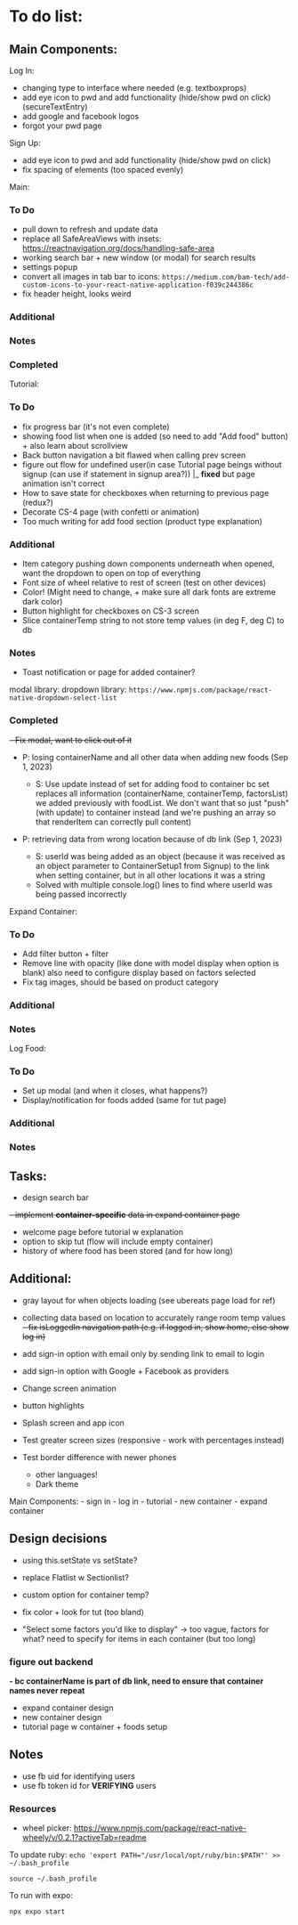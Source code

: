 # To do list:

## Main Components:

Log In:
- changing type to interface where needed (e.g. textboxprops)
- add eye icon to pwd and add functionality (hide/show pwd on click) (secureTextEntry)
- add google and facebook logos
- forgot your pwd page

Sign Up:
- add eye icon to pwd and add functionality (hide/show pwd on click)
- fix spacing of elements (too spaced evenly)

Main:

### To Do

- pull down to refresh and update data
- replace all SafeAreaViews with insets: https://reactnavigation.org/docs/handling-safe-area
- working search bar + new window (or modal) for search results
- settings popup
- convert all images in tab bar to icons: `https://medium.com/bam-tech/add-custom-icons-to-your-react-native-application-f039c244386c`
- fix header height, looks weird

### Additional

### Notes

### Completed



Tutorial: 

### To Do

- fix progress bar (it's not even complete)
- showing food list when one is added (so need to add "Add food" button) + also learn about scrollview
- Back button navigation a bit flawed when calling prev screen
- figure out flow for undefined user(in case Tutorial page beings without signup (can use if statement in signup area?))
    |_ **fixed** but page animation isn't correct
- How to save state for checkboxes when returning to previous page (redux?)
- Decorate CS-4 page (with confetti or animation)
- Too much writing for add food section (product type explanation)

### Additional

- Item category pushing down components underneath when opened, want the dropdown to open on top of everything
- Font size of wheel relative to rest of screen (test on other devices)
- Color! (Might need to change, + make sure all dark fonts are extreme dark color)
- Button highlight for checkboxes on CS-3 screen
- Slice containerTemp string to not store temp values (in deg F, deg C) to db

### Notes


- Toast notification or page for added container?

modal library:
dropdown library: `https://www.npmjs.com/package/react-native-dropdown-select-list`

### Completed 

~~- Fix modal, want to click out of it~~
- P: losing containerName and all other data when adding new foods (Sep 1, 2023)
    - S: Use update instead of set for adding food to container bc set replaces all information (containerName, containerTemp, factorsList) we added previously with foodList. We don't want that so just "push" (with update) to container instead (and we're pushing an array so that renderItem can correctly pull content) 

- P: retrieving data from wrong location because of db link (Sep 1, 2023)
    -  S: userId was being added as an object (because it was received as an object parameter to ContainerSetup1 from Signup) to the link when setting container, but in all other locations it was a string
    - Solved with multiple console.log() lines to find where userId was being passed incorrectly 

Expand Container:

### To Do

- Add filter button + filter
- Remove line with opacity (like done with model display when option is blank) also need to configure display based on factors selected
- Fix tag images, should be based on product category

### Additional

### Notes

Log Food:

### To Do

- Set up modal (and when it closes, what happens?)
- Display/notification for foods added (same for tut page)

### Additional

### Notes



## Tasks:

- design search bar
<!-- - figure out store and data management -->
~~- implement **container-specific** data in expand container page~~
- welcome page before tutorial w explanation
- option to skip tut (flow will include empty container)
- history of where food has been stored (and for how long)

## Additional:
    
- gray layout for when objects loading (see ubereats page load for ref)
- collecting data based on location to accurately range room temp values
~~- fix isLoggedIn navigation path (e.g. if logged in, show home, else show log in)~~
- add sign-in option with email only by sending link to email to login
- add sign-in option with Google + Facebook as providers
- Change screen animation
- button highlights
- Splash screen and app icon
- Test greater screen sizes (responsive - work with percentages instead)
- Test border difference with newer phones



    - other languages!
    - Dark theme

Main Components:
    - sign in
    - log in
    - tutorial
    - new container
    - expand container
    
## Design decisions

- using this.setState vs setState?
- replace Flatlist w Sectionlist?
- custom option for container temp?

- fix color + look for tut (too bland)
- "Select some factors you'd like to display" -> too vague, factors for what? need to specify for items in each container (but too long)


### figure out backend

**- bc containerName is part of db link, need to ensure that container names never repeat**

- expand container design
- new container design
- tutorial page w container + foods setup

## Notes

- use fb uid for identifying users
- use fb token id for **VERIFYING** users

### Resources

- wheel picker: https://www.npmjs.com/package/react-native-wheely/v/0.2.1?activeTab=readme


To update ruby:
`echo 'export PATH="/usr/local/opt/ruby/bin:$PATH"' >> ~/.bash_profile`

`source ~/.bash_profile`

To run with expo:

`npx expo start`

<!-- no bundle URL present: 

`npm start` in refresh dir

on separate terminal run:
`npm run ios -- --simulator="iPhone SE (3rd generation)"` -->